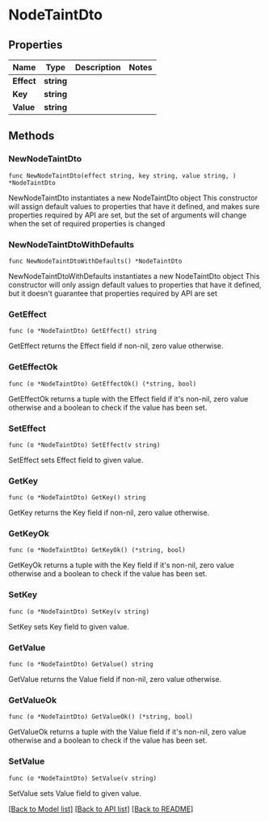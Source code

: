 # NodeTaintDto

## Properties

Name | Type | Description | Notes
------------ | ------------- | ------------- | -------------
**Effect** | **string** |  | 
**Key** | **string** |  | 
**Value** | **string** |  | 

## Methods

### NewNodeTaintDto

`func NewNodeTaintDto(effect string, key string, value string, ) *NodeTaintDto`

NewNodeTaintDto instantiates a new NodeTaintDto object
This constructor will assign default values to properties that have it defined,
and makes sure properties required by API are set, but the set of arguments
will change when the set of required properties is changed

### NewNodeTaintDtoWithDefaults

`func NewNodeTaintDtoWithDefaults() *NodeTaintDto`

NewNodeTaintDtoWithDefaults instantiates a new NodeTaintDto object
This constructor will only assign default values to properties that have it defined,
but it doesn't guarantee that properties required by API are set

### GetEffect

`func (o *NodeTaintDto) GetEffect() string`

GetEffect returns the Effect field if non-nil, zero value otherwise.

### GetEffectOk

`func (o *NodeTaintDto) GetEffectOk() (*string, bool)`

GetEffectOk returns a tuple with the Effect field if it's non-nil, zero value otherwise
and a boolean to check if the value has been set.

### SetEffect

`func (o *NodeTaintDto) SetEffect(v string)`

SetEffect sets Effect field to given value.


### GetKey

`func (o *NodeTaintDto) GetKey() string`

GetKey returns the Key field if non-nil, zero value otherwise.

### GetKeyOk

`func (o *NodeTaintDto) GetKeyOk() (*string, bool)`

GetKeyOk returns a tuple with the Key field if it's non-nil, zero value otherwise
and a boolean to check if the value has been set.

### SetKey

`func (o *NodeTaintDto) SetKey(v string)`

SetKey sets Key field to given value.


### GetValue

`func (o *NodeTaintDto) GetValue() string`

GetValue returns the Value field if non-nil, zero value otherwise.

### GetValueOk

`func (o *NodeTaintDto) GetValueOk() (*string, bool)`

GetValueOk returns a tuple with the Value field if it's non-nil, zero value otherwise
and a boolean to check if the value has been set.

### SetValue

`func (o *NodeTaintDto) SetValue(v string)`

SetValue sets Value field to given value.



[[Back to Model list]](../README.md#documentation-for-models) [[Back to API list]](../README.md#documentation-for-api-endpoints) [[Back to README]](../README.md)


